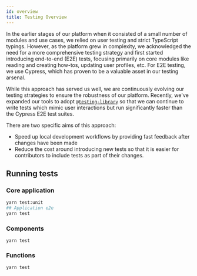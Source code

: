 ```yaml
---
id: overview
title: Testing Overview
---
```


In the earlier stages of our platform when it consisted of a small number of modules and use cases, we relied on user testing and strict TypeScript typings. However, as the platform grew in complexity, we acknowledged the need for a more comprehensive testing strategy and first started introducing end-to-end (E2E) tests, focusing primarily on core modules like reading and creating how-tos, updating user profiles, etc. For E2E testing, we use Cypress, which has proven to be a valuable asset in our testing arsenal.

While this approach has served us well, we are continuously evolving our testing strategies to ensure the robustness of our platform. Recently, we've expanded our tools to adopt [`@testing-library`](https://testing-library.com/) so that we can continue to write tests which mimic user interactions but run significantly faster than the Cypress E2E test suites.

There are two specific aims of this approach:

- Speed up local development workflows by providing fast feedback after changes have been made
- Reduce the cost around introducing new tests so that it is easier for contributors to include tests as part of their changes.

## Running tests

### Core application

```bash
yarn test:unit
## Application e2e
yarn test
```

### Components

```
yarn test
```

### Functions

```
yarn test
```
